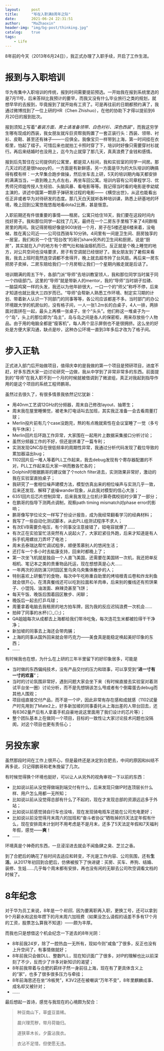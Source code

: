 ```yaml
---
layout:     post
title:      "写在入职满8周年之际"
date:       2021-06-24 22:31:51
author:     "MaZhaoxin"
header-img: "img/bg-post/thinking.jpg"
catalog:    true
tags:
    - Life
---
```


8年前的今天（2013年6月24日），我正式办理了入职手续，开启了工作生涯。

# 报到与入职培训

华为有集中入职培训的传统，报到时间需要提前预选。一开始我在报到系统里选的是7月11号，后来答辩比我预计的要早，而我又没有什么毕业旅行之类的规划，就想早早的去报到，毕竟报到了就开始有工资了。可是再往前的日期都预约满了，我通过微博找到了一位上研的HR（Chen Zhishuo），在他的协助下才得以提前到6月20日的报到批次。

报到须知上写着“*着装方面，男士请准备领带、白色衬衫、深色西装*”，而我这穷学生哪有现成的西装，我女朋友就斥巨资帮我购置了一套正装行头：西装、领带、衬衫、皮鞋、甚至还有袜子——一应俱全。我像宝贝一样带到上海，第一时间挂在衣柜里，怕起了褶子。可惜后来也就拍工卡照时穿了下，培训时好像只需要穿衬衫就行。再后来结婚时也没用上，迄今为止就穿了那几天，真真浪费了金钱和感情。

报到后先暂住在公司提供的公寓里，都是双人标间，我和实验室的同学一间房。那几天过的还是很happy的，一方面是有新鲜感，另一方面是华为的大队培训的确搞得有模有样：一大早集合跑步做操，然后坐车去上研，5天的培训期内每天都安排的满满当当，一直到晚上九点左右，再坐车回公寓。培训内容有公司章程学习、优秀师兄师姐传授人生经验、头脑风暴、看电影等等。我记得当时看的电影是李幼斌主演的，讲述中国第一颗原子弹研发过程的电影——《横空出世》，从这也能看出任正非或者华为对待研发的态度。那几天白天就听各种培训课，熟悉上研基地的环境，晚上回到公寓悠哉悠哉地看dota2比赛，甚是惬意。

入职前期还有件很重要的事情——租房。公寓只给住18天，我们要在这段时间内找好房子。我和那位同学一起找了几天，最终在一个二房东手里租下来了4间群租房里的两间。我记得房租好像是900块钱一个月，房子在5楼还是6楼来着，没电梯，胜在离公司近——公司往西骑车10分钟。4间里有一间是卫生间、厨房独享的一居室，我们和另一个住“阳台改”的哥们share另外的卫生间和厨房。说是“厨房”，其实就在入户的地方有个燃气灶和抽油烟机而已。反正就是个晚上睡觉的地方，对公共空间也没啥要求，房子有空调就已经很好了。我女朋友到了暑假来看我，我去上班时竟然连空调都不舍得开，晚上就去超市拎了台风扇。再后来一房东把房子卖掉，二房东赔给我们一个月房租让我们一个星期内搬走就是后话了。

培训期满的周五下午，各部门派“导师”去培训教室领人，我和那位同学当时属于同一个四级部门。这里的“导师”就是带新人的mentor，我的“导师”当时胡子拉碴、一脑袋鸡窝一样的头发，我还以为他年龄很大，一口一个的“师父”称呼不停，后来才知道也就比我大三四岁而已。“导师”会帮新人熟悉工作环境、制定实习期的计划、带着新人认识一下同部门的同事等等，各公司应该都差不多。当时部门的办公环境跟大学的机房似的，没有格子间，一人一张1.2m长的白桌子，4人一排，两排面对面拼在一起，最头上再横一张桌子，坐个“头头”。他们称这一堆桌子为一个“岛”，头上的那位即为“岛主”，岛与岛之间是各人的保密柜，用来存放些个人物品。由于用的电脑全都是“瘦客机”，每人两个显示屏倒也不是很拥挤。这么坐的好处是方便大家沟通，缺点是吵，这种办公环境一直到3年多后才改为了格子间。

# 步入正轨

正式进入部门后开始做项目，值得庆幸的是我做的第一个项目是预研项目，进度不赶，好多东西大家一边讨论研究一边做，我从中学到了非常非常多的东西。前面提到的“导师”在我入职不到一个月的时候就被借调到了微波组，真正对我起到指导作用的是这个项目的系统工程师鹏哥。

虽然过去很久了，有很多情景我依然记忆犹新：

- 用40nm工艺调12GHz的分频器，周末自己修改layout、抽寄生；
- 周末我在屋里睡懒觉，被老朱打电话叫去加班，其实我正准备一会去看周董打球；
- Merlin投片前有几个case没跑完，熬的有点晚就索性在会议室睡了一觉（多亏有午休床）；
- Merlin回片后环路工作异常，大家围在一起用片上数据采集接口分析讨论；
- 虽然分频器工作的不好，但还是拼凑了一篇专利；
- 实测发现QNC存在很低频率的周期性异常，我通过分析代码发现了截位导致的累加器溢出bug；
- 1102回片后一堆人等着PLL工作起来，我去debug发现有个寄存器配置的不对，PLL工作起来后大家一哄而散各忙各的；
- Dolphin时根据鹏哥的建议做了个notch filter进去，实测效果非常好，激动的我在实验室直拍桌子；
- 我研究了一套相位噪声建模方法，模型仿真出来的相位噪声与实测几乎一致，后来还发现、解释了底噪wander现象，从此我对模型的信心大涨；
- 6351回片后芯片控制异常，后来我发现上位机计算奇偶校验时少算了一部分；
- 在鹏哥的指导下测两点调制，观察path timing mismatch对phase error的影响；
- 鹏哥像写学位论文一样写了份设计报告，成为我经常翻看学习的经典材料；
- 我写了一些自动化测试脚本，从此PLL组测试程序不求人；
- 有次EVB需要负电压，有个同事没注意接错了，钽电容就爆了……
- 有次正在实验室忙活突然有人说起火了，大家赶紧往外跑，后来才知道是有人拆手机用螺丝刀弄坏了电池；
- 周末去泰瑞达帮忙调试程序，顺便羡慕别人的悠闲生活；
- 还打车一个多小时去紘康支持，回来时都晚上了；
- 第一次坐飞机就是独自一个人直飞美国，还需要在美国转一次机，我还把单反相机、笔记本之类的贵重物品托运，现在想想真是心大……
- 一年两次的消防演习时园区里乌央乌央集体散步的人；
- 特别喜欢上研餐厅的食物，每次中午吃称重自助里的烤培根青瓜卷和炸龙利鱼就会很开心，在清真餐线还可以吃到拉面和羊肉串，后来别的餐线还有煎饼果子、小馄饨、油泼面、麻辣烫甚至飞饼；
- 每天午饭、晚饭后围着园区散步、闲聊；
- 晚饭后一起去打乒乓球；
- 周董拿着电脑去我租房的地方拍车牌，因为我的反应迟钝浪费一次机会……
- 拍碎了同事的水杯(◎_◎;)；
- QA姐姐每次从成都去上海都给我们带冷吃兔，每次连花生米都被捡得干干净净；
- 新加坡的同事去上海还会带肉脯；
- 上海的同事从国外回来就会带巧克力——美食真是能稳定唤起美好印象的东西；
- ……

有时候我也在想，为什么在上研的三年半里留下的好印象居多，可能是

- 当时做的东西偏纯技术，没有产品交付的压力和琐事，可以享受到“**进一寸有一寸的欢喜**”；
- 当时的讨论氛围非常好，遇到问题大家会坐下来（有时候直接去实验室对着测试平台坐一圈）讨论分析，而不是先想锅该怎么甩或者有个倒霉蛋去debug而其他人围观；
- 项目组直接交付产品，而不是一个IP，因此非常有存在感和成就感（1102试量产时先用到了Mate2上，好多新加坡的同事委托从上海出差的人带台回去，还有6362量产后有人拿着手机自豪地说这里面用了我们设计的芯片等）；
- 整个团队基本上在做同一个项目，目标的一致性让大家讨论技术问题也没隔阂，对这个项目也更有责任心；

# 另投东家

虽然那段时间在工作上很开心，但是最终还是决定到合肥去，中间的原因和纠结不再多说，只记得鹏哥和老朱挽留了几次。

有时候觉得换个环境也挺好，可以让人从另外的视角审视一下以前的东西：

- 比如说以前从没觉得做端到端交付有什么，后来发现只做IP时连顶层长什么样、用户怎么用都一无所知；
- 比如说以前从没觉得总部有什么了不起的，现在才发现总部的资源远远多于外站；
- 比如说以前感觉骑自行车也没啥，现在发现骑电瓶车还能在公司充电更好；
- 比如说以前没觉得月末周六的加班和“奋斗者协议”牺牲掉的5天法定年假有什么，现在安排周末计划时不用考虑是不是月末，还多了5天法定年假和7天福利年假，感觉——**爽**！
- ……

环境真是个神奇的东西，一旦浸淫进去就会不闻鱼肆之臭、芝兰之香。

到了合肥后的确花了些时间去适应和转变，不光是工作内容、公司氛围，还有**生活**。从2017年初回到合肥后，仿佛被按下了快进键：买房、买车、养狗、结婚、装修、生娃……几乎每个周末都有安排，再也没有闲的无聊去公司吹空调看文档的时候了。

# 8年纪念

对于华为员工来说，8年是一个*轮回*，因为要离职再入职，更换工号，还可以拿到9个月薪水和这些年攒下的月末周六加班费（如果没怎么请假的话差不多有17个月的工资，股票怎么算我不知道）——颇为丰厚。

而我也只是想借这个机会纪念一下逝去的8年光阴：

- 8年前我24岁，除了一腔热血一无所有，现如今则”咸鱼“了很多，反正也没有上升空间了，有事情做就好；
- 8年前我只会做DLL、整数PLL，现在知识面广了很多，对IP的理解也比以前深刻了不少，反而少了许多对新知识的渴望；
- 8年前我带着与合肥的羁绊孑然一身前往上海，现在有了更具体含义上的“家”，也多了很多很多压力与牵挂；
- 8年前海思还在坐“冷板凳”，K3V2还在被嘲讽“万年不变”，8年里麒麟成事、成名却又被针对；
- ……

最后想起一首诗，感觉与我现在的心境颇为契合：

> 种豆南山下，草盛豆苗稀。
>
> 晨兴理荒秽，带月荷锄归。
>
> 道狭草木长，夕露沾我衣。
>
> 衣沾不足惜，但使愿无违。